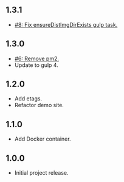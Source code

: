 ## 1.3.1
* [#8: Fix ensureDistImgDirExists gulp task.](https://github.com/haensl/node-amp-mustache-skeleton/issues/8)

## 1.3.0
* [#6: Remove pm2.](https://github.com/haensl/node-amp-mustache-skeleton/issues/6)
* Update to gulp 4.

## 1.2.0
* Add etags.
* Refactor demo site.

## 1.1.0
* Add Docker container.

## 1.0.0
* Initial project release.
